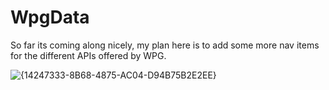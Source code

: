 # WpgData

So far its coming along nicely, my plan here is to add some more nav items for the different APIs offered by WPG.

![{14247333-8B68-4875-AC04-D94B75B2E2EE}](https://github.com/user-attachments/assets/0e01fd45-f4fc-4022-883f-6c936b54e847)
